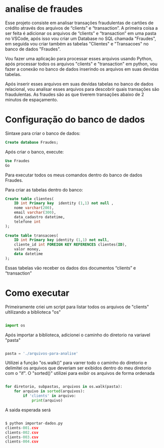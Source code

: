 # analise de fraudes

Esse projeto consiste em analisar transações fraudulentas de cartões de crédito através dos arquivos de  “clients” e “transaction”.
A primeira coisa a ser feita é adicionar os arquivos de “clients” e “transaction” em uma pasta no VSCode, após isso vou criar um Database no SQL chamada "Fraudes", em seguida vou criar também as tabelas "Clientes" e "Transacoes" no banco de dados "Fraudes".
 
Vou fazer uma aplicação para processar esses arquivos usando Python, após processar todos os arquivos "clients" e "transaction" em python, vou fazer a conexão no banco de dados inserindo os arquivos em suas devidas tabelas.
 
 Após inserir esses arquivos em suas devidas tabelas no banco de dados relacional, vou analisar esses arquivos para descobrir quais transações são fraudulentas.
As fraudes são as que tiverem transações abaixo de 2 minutos de espaçamento.

# Configuração do banco de dados

Sintaxe para criar o banco de dados:

```sql
Create database Fraudes;
```

Após criar o banco, execute:

```sql
Use Fraudes
Go
```

Para executar todos os meus comandos dentro do banco de dados Fraudes.

Para criar as tabelas dentro do banco:

```sql
Create table clientes(
	ID int Primary key  identity (1,1) not null ,
	nome varchar(200),
	email varchar(300),
	data_cadastro datetime,
	telefone int
);
 
Create table transacoes(
	ID int Primary key identity (1,1) not null,
	cliente_id int FOREIGN KEY REFERENCES clientes(ID),
	valor money,
	data datetime
);
```

Essas tabelas vão receber os dados dos documentos “clients” e “transaction”

# Como executar 

Primeiramente criei um script para listar todos os arquivos de "clients" ultilizando
a biblioteca "os"

```python

import os

```
Após importar a biblioteca, adicionei o caminho do diretorio na variavel "pasta"

``` python

pasta = './arquivos-para-analise'

```

Utilizei a função "os.walk()" para varrer todo o caminho do diretorio 
e delimitei os arquivos que deveriam ser exibidos dentro do meu diretorio com o "if".
O "sorted()" utilizei para exibir os arquivos de forma ordenada

```python

for diretorio, subpastas, arquivos in os.walk(pasta):
    for arquivo in sorted(arquivos):
        if 'clients' in arquivo:
			print(arquivo)
```
A saida esperada será

```py 

$ python importar-dados.py
clients-001.csv
clients-002.csv
clients-003.csv
clients-004.csv

```